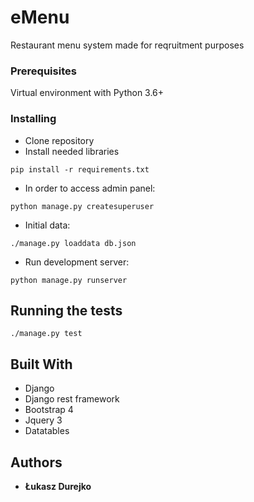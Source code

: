 # eMenu

Restaurant menu system made for reqruitment purposes

### Prerequisites

Virtual environment with Python 3.6+

 
### Installing

* Clone repository
* Install needed libraries
``` 
pip install -r requirements.txt 
```
* In order to access admin panel:
``` 
python manage.py createsuperuser 
```

* Initial data:
``` 
./manage.py loaddata db.json
```

* Run development server:
``` 
python manage.py runserver 
```




## Running the tests

```
./manage.py test
```

## Built With

* Django
* Django rest framework
* Bootstrap 4
* Jquery 3
* Datatables 


## Authors

* **Łukasz Durejko**